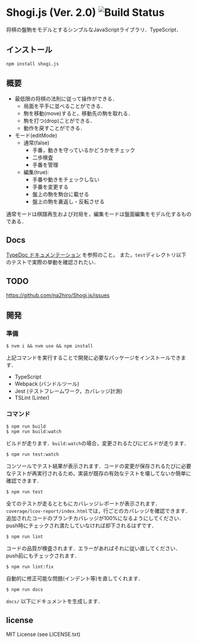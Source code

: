 # Shogi.js (Ver. 2.0) ![Build Status](https://github.com/na2hiro/Shogi.js/actions/workflows/main.yml/badge.svg)
将棋の盤駒をモデルとするシンプルなJavaScriptライブラリ．TypeScript．

## インストール

```shell
npm install shogi.js
```

## 概要
* 最低限の将棋の法則に従って操作ができる．
	* 局面を平手に並べることができる．
	* 駒を移動(move)すると，移動先の駒を取れる．
	* 駒を打つ(drop)ことができる．
	* 動作を戻すことができる．
* モード(editMode)
	* 通常(false)
		* 手番，動きを守っているかどうかをチェック
		* 二歩検査
		* 手番を管理
	* 編集(true): 
		* 手番や動きをチェックしない
		* 手番を変更する
		* 盤上の駒を駒台に載せる
		* 盤上の駒を裏返し・反転させる

通常モードは棋譜再生および対局を，編集モードは盤面編集をモデル化するものである．

## Docs

[TypeDoc ドキュメンテーション](http://apps.81.la/Shogi.js/docs/modules.html) を参照のこと。
また，`test`ディレクトリ以下のテストで実際の挙動を確認されたい．

## TODO
https://github.com/na2hiro/Shogi.js/issues

## 開発

### 準備

```shell
$ nvm i && nvm use && npm install
```

上記コマンドを実行することで開発に必要なパッケージをインストールできます．

* TypeScript
* Webpack (バンドルツール)
* Jest (テストフレームワーク，カバレッジ計測)
* TSLint (Linter)

### コマンド


```shell
$ npm run build
$ npm run build:watch
```

ビルドが走ります．`build:watch`の場合，変更されるたびにビルドが走ります．

```shell
$ npm run test:watch
```

コンソールでテスト結果が表示されます．コードの変更が保存されるたびに必要なテストが再実行されるため，実装が既存の有効なテストを壊してないか簡単に確認できます．

```shell
$ npm run test
```

全てのテストが走るとともにカバレッジレポートが表示されます．`coverage/lcov-report/index.html`では，行ごとのカバレッジを確認できます．追加されたコードのブランチカバレッジが100%になるようにしてください．push時にチェックされ満たしていなければ却下されるはずです．

```shell
$ npm run lint
```

コードの品質が検査されます．エラーがあればそれに従い直してください．push前にもチェックされます．

```shell
$ npm run lint:fix
```

自動的に修正可能な問題(インデント等)を直してくれます．

```shell
$ npm run docs
```

`docs/` 以下にドキュメントを生成します．

## license

MIT License (see LICENSE.txt)
